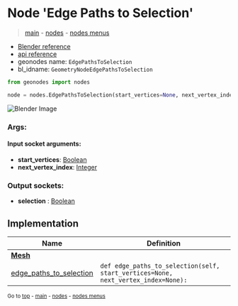# Node 'Edge Paths to Selection'

> [main](../structure.md) - [nodes](nodes.md) - [nodes menus](nodes_menus.md)

- [Blender reference](https://docs.blender.org/manual/en/latest/modeling/geometry_nodes/mesh/edge_paths_to_selection.html)
- [api reference](https://docs.blender.org/api/current/bpy.types.GeometryNodeEdgePathsToSelection.html)
- geonodes name: `EdgePathsToSelection`
- bl_idname: `GeometryNodeEdgePathsToSelection`

```python
from geonodes import nodes

node = nodes.EdgePathsToSelection(start_vertices=None, next_vertex_index=None)
```

![Blender Image](https://docs.blender.org/manual/en/latest/_images/node-types_GeometryNodeEdgePathsToSelection.webp)

### Args:

#### Input socket arguments:

- **start_vertices**: [Boolean](Boolean.md)
- **next_vertex_index**: [Integer](Integer.md)

### Output sockets:

- **selection** : [Boolean](Boolean.md)

## Implementation

| Name | Definition |
|------|------------|
| **[Mesh](Mesh.md)** |
| [edge_paths_to_selection](Mesh.md#edge_paths_to_selection) | `def edge_paths_to_selection(self, start_vertices=None, next_vertex_index=None):` |

<sub>Go to [top](#node-Edge-Paths-to-Selection) - [main](../structure.md) - [nodes](nodes.md) - [nodes menus](nodes_menus.md)</sub>

